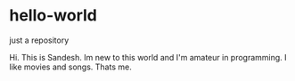 # hello-world
just a repository


Hi. This is Sandesh. Im new to this world and I'm amateur in programming. I like movies and songs. Thats me.
